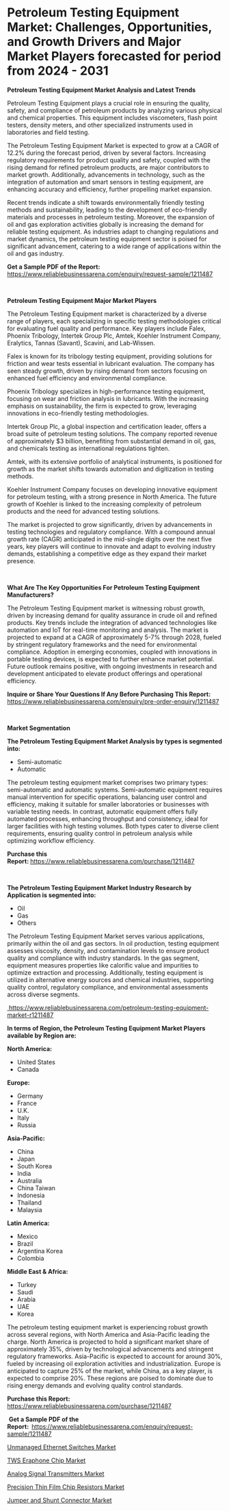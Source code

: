 <p><h1>Petroleum Testing Equipment Market: Challenges, Opportunities, and Growth Drivers and Major Market Players forecasted for period from 2024 - 2031</h1></p><p><strong>Petroleum Testing Equipment Market Analysis and Latest Trends</strong></p>
<p><p>Petroleum Testing Equipment plays a crucial role in ensuring the quality, safety, and compliance of petroleum products by analyzing various physical and chemical properties. This equipment includes viscometers, flash point testers, density meters, and other specialized instruments used in laboratories and field testing.</p><p>The Petroleum Testing Equipment Market is expected to grow at a CAGR of 12.2% during the forecast period, driven by several factors. Increasing regulatory requirements for product quality and safety, coupled with the rising demand for refined petroleum products, are major contributors to market growth. Additionally, advancements in technology, such as the integration of automation and smart sensors in testing equipment, are enhancing accuracy and efficiency, further propelling market expansion.</p><p>Recent trends indicate a shift towards environmentally friendly testing methods and sustainability, leading to the development of eco-friendly materials and processes in petroleum testing. Moreover, the expansion of oil and gas exploration activities globally is increasing the demand for reliable testing equipment. As industries adapt to changing regulations and market dynamics, the petroleum testing equipment sector is poised for significant advancement, catering to a wide range of applications within the oil and gas industry.</p></p>
<p><strong>Get a Sample PDF of the Report:&nbsp;</strong> <a href="https://www.reliablebusinessarena.com/enquiry/request-sample/1211487?utm_campaign=1551&utm_medium=2&utm_source=Github&utm_content=ia&utm_term=13102024&utm_id=petroleum-testing-equipment">https://www.reliablebusinessarena.com/enquiry/request-sample/1211487</a></p>
<p>&nbsp;</p>
<p><strong>Petroleum Testing Equipment Major Market Players</strong></p>
<p><p>The Petroleum Testing Equipment market is characterized by a diverse range of players, each specializing in specific testing methodologies critical for evaluating fuel quality and performance. Key players include Falex, Phoenix Tribology, Intertek Group Plc, Amtek, Koehler Instrument Company, Eralytics, Tannas (Savant), Scavini, and Lab-Wissen.</p><p>Falex is known for its tribology testing equipment, providing solutions for friction and wear tests essential in lubricant evaluation. The company has seen steady growth, driven by rising demand from sectors focusing on enhanced fuel efficiency and environmental compliance.</p><p>Phoenix Tribology specializes in high-performance testing equipment, focusing on wear and friction analysis in lubricants. With the increasing emphasis on sustainability, the firm is expected to grow, leveraging innovations in eco-friendly testing methodologies.</p><p>Intertek Group Plc, a global inspection and certification leader, offers a broad suite of petroleum testing solutions. The company reported revenue of approximately $3 billion, benefiting from substantial demand in oil, gas, and chemicals testing as international regulations tighten.</p><p>Amtek, with its extensive portfolio of analytical instruments, is positioned for growth as the market shifts towards automation and digitization in testing methods.</p><p>Koehler Instrument Company focuses on developing innovative equipment for petroleum testing, with a strong presence in North America. The future growth of Koehler is linked to the increasing complexity of petroleum products and the need for advanced testing solutions.</p><p>The market is projected to grow significantly, driven by advancements in testing technologies and regulatory compliance. With a compound annual growth rate (CAGR) anticipated in the mid-single digits over the next five years, key players will continue to innovate and adapt to evolving industry demands, establishing a competitive edge as they expand their market presence.</p></p>
<p>&nbsp;</p>
<p><strong>What Are The Key Opportunities For Petroleum Testing Equipment Manufacturers?</strong></p>
<p><p>The Petroleum Testing Equipment market is witnessing robust growth, driven by increasing demand for quality assurance in crude oil and refined products. Key trends include the integration of advanced technologies like automation and IoT for real-time monitoring and analysis. The market is projected to expand at a CAGR of approximately 5-7% through 2028, fueled by stringent regulatory frameworks and the need for environmental compliance. Adoption in emerging economies, coupled with innovations in portable testing devices, is expected to further enhance market potential. Future outlook remains positive, with ongoing investments in research and development anticipated to elevate product offerings and operational efficiency.</p></p>
<p><strong>Inquire or Share Your Questions If Any Before Purchasing This Report:</strong> <a href="https://www.reliablebusinessarena.com/enquiry/pre-order-enquiry/1211487?utm_campaign=1551&utm_medium=2&utm_source=Github&utm_content=ia&utm_term=13102024&utm_id=petroleum-testing-equipment">https://www.reliablebusinessarena.com/enquiry/pre-order-enquiry/1211487</a></p>
<p>&nbsp;</p>
<p><strong>Market Segmentation</strong></p>
<p><strong>The Petroleum Testing Equipment Market Analysis by types is segmented into:</strong></p>
<p><ul><li>Semi-automatic</li><li>Automatic</li></ul></p>
<p><p>The petroleum testing equipment market comprises two primary types: semi-automatic and automatic systems. Semi-automatic equipment requires manual intervention for specific operations, balancing user control and efficiency, making it suitable for smaller laboratories or businesses with variable testing needs. In contrast, automatic equipment offers fully automated processes, enhancing throughput and consistency, ideal for larger facilities with high testing volumes. Both types cater to diverse client requirements, ensuring quality control in petroleum analysis while optimizing workflow efficiency.</p></p>
<p><strong>Purchase this Report:&nbsp;</strong><a href="https://www.reliablebusinessarena.com/purchase/1211487?utm_campaign=1551&utm_medium=2&utm_source=Github&utm_content=ia&utm_term=13102024&utm_id=petroleum-testing-equipment">https://www.reliablebusinessarena.com/purchase/1211487</a></p>
<p>&nbsp;</p>
<p><strong>The Petroleum Testing Equipment Market Industry Research by Application is segmented into:</strong></p>
<p><ul><li>Oil</li><li>Gas</li><li>Others</li></ul></p>
<p><p>The Petroleum Testing Equipment Market serves various applications, primarily within the oil and gas sectors. In oil production, testing equipment assesses viscosity, density, and contamination levels to ensure product quality and compliance with industry standards. In the gas segment, equipment measures properties like calorific value and impurities to optimize extraction and processing. Additionally, testing equipment is utilized in alternative energy sources and chemical industries, supporting quality control, regulatory compliance, and environmental assessments across diverse segments.</p></p>
<p><a href="https://www.reliablebusinessarena.com/petroleum-testing-equipment-market-r1211487?utm_campaign=1551&utm_medium=2&utm_source=Github&utm_content=ia&utm_term=13102024&utm_id=petroleum-testing-equipment">&nbsp;https://www.reliablebusinessarena.com/petroleum-testing-equipment-market-r1211487</a></p>
<p><strong>In terms of Region, the Petroleum Testing Equipment Market Players available by Region are:</strong></p>
<p>
    <p> <strong> North America: </strong>
        <ul>
            <li>United States</li>
            <li>Canada</li>
        </ul>
        </p> 
    <p> <strong> Europe: </strong>
        <ul>
            <li>Germany</li>
            <li>France</li>
            <li>U.K.</li>
            <li>Italy</li>
            <li>Russia</li>
        </ul>
        </p> 
    <p> <strong> Asia-Pacific: </strong>
        <ul>
            <li>China</li>
            <li>Japan</li>
            <li>South Korea</li>
            <li>India</li>
            <li>Australia</li>
            <li>China Taiwan</li>
            <li>Indonesia</li>
            <li>Thailand</li>
            <li>Malaysia</li>
        </ul>
        </p> 
    <p> <strong> Latin America: </strong>
        <ul>
            <li>Mexico</li>
            <li>Brazil</li>
            <li>Argentina Korea</li>
            <li>Colombia</li>
        </ul>
        </p> 
    <p> <strong> Middle East & Africa: </strong>
        <ul>
            <li>Turkey</li>
            <li>Saudi</li>
            <li>Arabia</li>
            <li>UAE</li>
            <li>Korea</li>
        </ul>
    </p>
    </p>
<p><p>The petroleum testing equipment market is experiencing robust growth across several regions, with North America and Asia-Pacific leading the charge. North America is projected to hold a significant market share of approximately 35%, driven by technological advancements and stringent regulatory frameworks. Asia-Pacific is expected to account for around 30%, fueled by increasing oil exploration activities and industrialization. Europe is anticipated to capture 25% of the market, while China, as a key player, is expected to comprise 20%. These regions are poised to dominate due to rising energy demands and evolving quality control standards.</p></p>
<p><strong>Purchase this Report: </strong><a href="https://www.reliablebusinessarena.com/purchase/1211487?utm_campaign=1551&utm_medium=2&utm_source=Github&utm_content=ia&utm_term=13102024&utm_id=petroleum-testing-equipment">https://www.reliablebusinessarena.com/purchase/1211487</a></p>
<p>&nbsp;<strong>Get a Sample PDF of the Report:&nbsp;&nbsp;</strong><a href="https://www.reliablebusinessarena.com/enquiry/request-sample/1211487?utm_campaign=1551&utm_medium=2&utm_source=Github&utm_content=ia&utm_term=13102024&utm_id=petroleum-testing-equipment">https://www.reliablebusinessarena.com/enquiry/request-sample/1211487</a></p>
<p><strong></strong></p>
<p><p><a href="https://www.linkedin.com/pulse/global-unmanaged-ethernet-switches-market-trends-insights-hgwpe?utm_campaign=1551&utm_medium=2&utm_source=Github&utm_content=ia&utm_term=13102024&utm_id=petroleum-testing-equipment">Unmanaged Ethernet Switches Market</a></p><p><a href="https://www.linkedin.com/pulse/tws-eraphone-chip-market-size-share-analysis-growth-trends-yhgde?utm_campaign=1551&utm_medium=2&utm_source=Github&utm_content=ia&utm_term=13102024&utm_id=petroleum-testing-equipment">TWS Eraphone Chip Market</a></p><p><a href="https://www.linkedin.com/pulse/analog-signal-transmitters-landscape-product-spectrum-market-zdduf?utm_campaign=1551&utm_medium=2&utm_source=Github&utm_content=ia&utm_term=13102024&utm_id=petroleum-testing-equipment">Analog Signal Transmitters Market</a></p><p><a href="https://www.linkedin.com/pulse/emerging-trends-precision-thin-film-chip-resistors-market-global-pvdke?utm_campaign=1551&utm_medium=2&utm_source=Github&utm_content=ia&utm_term=13102024&utm_id=petroleum-testing-equipment">Precision Thin Film Chip Resistors Market</a></p><p><a href="https://www.linkedin.com/pulse/jumper-shunt-connector-market-industry-landscape-growth-udy7e?utm_campaign=1551&utm_medium=2&utm_source=Github&utm_content=ia&utm_term=13102024&utm_id=petroleum-testing-equipment">Jumper and Shunt Connector Market</a></p></p>